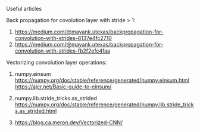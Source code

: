 Useful articles

Back propagation for covolution layer with stride > 1:

1. https://medium.com/@mayank.utexas/backpropagation-for-convolution-with-strides-8137e4fc2710
2. https://medium.com/@mayank.utexas/backpropagation-for-convolution-with-strides-fb2f2efc4faa

Vectorizing convolution layer operations:

1. numpy.einsum
    https://numpy.org/doc/stable/reference/generated/numpy.einsum.html
    https://ajcr.net/Basic-guide-to-einsum/
2. numpy.lib.stride_tricks.as_strided
    https://numpy.org/doc/stable/reference/generated/numpy.lib.stride_tricks.as_strided.html

3. https://blog.ca.meron.dev/Vectorized-CNN/

